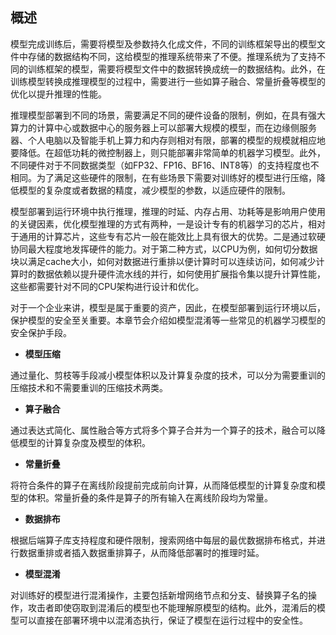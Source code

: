 ## 概述

模型完成训练后，需要将模型及参数持久化成文件，不同的训练框架导出的模型文件中存储的数据结构不同，这给模型的推理系统带来了不便。推理系统为了支持不同的训练框架的模型，需要将模型文件中的数据转换成统一的数据结构。此外，在训练模型转换成推理模型的过程中，需要进行一些如算子融合、常量折叠等模型的优化以提升推理的性能。

推理模型部署到不同的场景，需要满足不同的硬件设备的限制，例如，在具有强大算力的计算中心或数据中心的服务器上可以部署大规模的模型，而在边缘侧服务器、个人电脑以及智能手机上算力和内存则相对有限，部署的模型的规模就相应地要降低。在超低功耗的微控制器上，则只能部署非常简单的机器学习模型。此外，不同硬件对于不同数据类型（如FP32、FP16、BF16、INT8等）的支持程度也不相同。为了满足这些硬件的限制，在有些场景下需要对训练好的模型进行压缩，降低模型的复杂度或者数据的精度，减少模型的参数，以适应硬件的限制。

模型部署到运行环境中执行推理，推理的时延、内存占用、功耗等是影响用户使用的关键因素，优化模型推理的方式有两种，一是设计专有的机器学习的芯片，相对于通用的计算芯片，这些专有芯片一般在能效比上具有很大的优势。二是通过软硬协同最大程度地发挥硬件的能力。对于第二种方式，以CPU为例，如何切分数据块以满足cache大小，如何对数据进行重排以便计算时可以连续访问，如何减少计算时的数据依赖以提升硬件流水线的并行，如何使用扩展指令集以提升计算性能，这些都需要针对不同的CPU架构进行设计和优化。

对于一个企业来讲，模型是属于重要的资产，因此，在模型部署到运行环境以后，保护模型的安全至关重要。本章节会介绍如模型混淆等一些常见的机器学习模型的安全保护手段。

- **模型压缩**

通过量化、剪枝等手段减小模型体积以及计算复杂度的技术，可以分为需要重训的压缩技术和不需要重训的压缩技术两类。

- **算子融合**

通过表达式简化、属性融合等方式将多个算子合并为一个算子的技术，融合可以降低模型的计算复杂度及模型的体积。

- **常量折叠**

将符合条件的算子在离线阶段提前完成前向计算，从而降低模型的计算复杂度和模型的体积。常量折叠的条件是算子的所有输入在离线阶段均为常量。

- **数据排布**

根据后端算子库支持程度和硬件限制，搜索网络中每层的最优数据排布格式，并进行数据重排或者插入数据重排算子，从而降低部署时的推理时延。

- **模型混淆**

对训练好的模型进行混淆操作，主要包括新增网络节点和分支、替换算子名的操作，攻击者即使窃取到混淆后的模型也不能理解原模型的结构。此外，混淆后的模型可以直接在部署环境中以混淆态执行，保证了模型在运行过程中的安全性。

